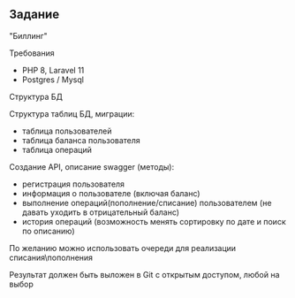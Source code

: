 ## Задание
"Биллинг"

Требования
- PHP 8, Laravel 11
- Postgres / Mysql

Структура БД

Структура таблиц БД, миграции:
- таблица пользователей
- таблица баланса пользователя
- таблица операций

Создание API, описание swagger (методы):
-  регистрация пользователя
-  информация о пользователе (включая баланс)
-  выполнение операций(пополнение/списание)  пользователем (не давать уходить в отрицательный баланс)
-  история операций (возможность менять сортировку по дате и поиск по описанию)

По желанию можно использовать очереди для реализации списания\пополнения

Результат должен быть выложен в Git с открытым доступом, любой на выбор
